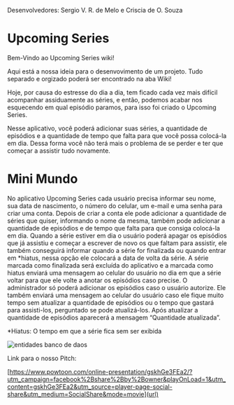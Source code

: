 Desenvolvedores: Sergio V. R. de Melo e Criscia de O. Souza

# Upcoming Series

Bem-Vindo ao Upcoming Series wiki!

Aqui está a nossa ideia para o desenvovimento de um projeto.
Tudo separado e orgizado poderá ser encontrado na aba Wiki!

Hoje, por causa do estresse do dia a dia, tem ficado cada vez mais difícil acompanhar assiduamente as séries, e então, podemos acabar nos esquecendo em qual episódio paramos, para isso foi criado o Upcoming Series.

Nesse aplicativo, você poderá adicionar suas séries, a quantidade de episódios e a quantidade de tempo que falta para que você possa colocá-la em dia. Dessa forma você não terá mais o problema de se perder e ter que começar a assistir tudo novamente.

# Mini Mundo

No aplicativo Upcoming Series cada usuário precisa informar seu nome, sua data de nascimento, o número do celular, um e-mail e uma senha para criar uma conta. Depois de criar a conta ele pode adicionar a quantidade de séries que quiser, informando o nome da mesma, também pode adicionar a quantidade de episódios e de tempo que falta para que consiga colocá-la em dia. Quando a série estiver em dia o usuário poderá apagar os episódios que já assistiu e começar a escrever de novo os que faltam para assistir, ele também conseguirá informar quando a série for finalizada ou quando entrar em *hiatus, nessa opção ele colocará a data de volta da série. A série marcada como finalizada será excluída do aplicativo e a marcada como hiatus enviará uma mensagem ao celular do usuário no dia em que a série voltar para que ele volte a anotar os episódios caso precise. O administrador só poderá adicionar os episódios caso o usuário autorize. Ele também enviará uma mensagem ao celular do usuário caso ele fique muito tempo sem atualizar a quantidade de episódios ou o tempo que gastará para assisti-los, perguntado se pode atualizá-los. Após atualizar a quantidade de episódios aparecerá a mensagem “Quantidade atualizada”.

*Hiatus: O tempo em que a série fica sem ser exibida

![entidades banco de daos](https://cloud.githubusercontent.com/assets/26986888/24823962/c8f3835e-1bda-11e7-8023-04490dc2e92b.png)

Link para o nosso Pitch:

[https://www.powtoon.com/online-presentation/gskhGe3FEa2/?utm_campaign=facebook%2Bshare%2Bby%2Bowner&playOnLoad=1&utm_content=gskhGe3FEa2&utm_source=player-page-social-share&utm_medium=SocialShare&mode=movie](url)
